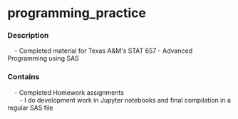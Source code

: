 # programming_practice

### Description
&nbsp;&nbsp;&nbsp; - Completed material for Texas A&M's STAT 657 - Advanced Programming using SAS

### Contains
&nbsp;&nbsp;&nbsp; - Completed Homework assignments  
&nbsp;&nbsp;&nbsp;&nbsp;&nbsp;&nbsp; - I do development work in Jupyter notebooks and final compilation in a regular SAS file
